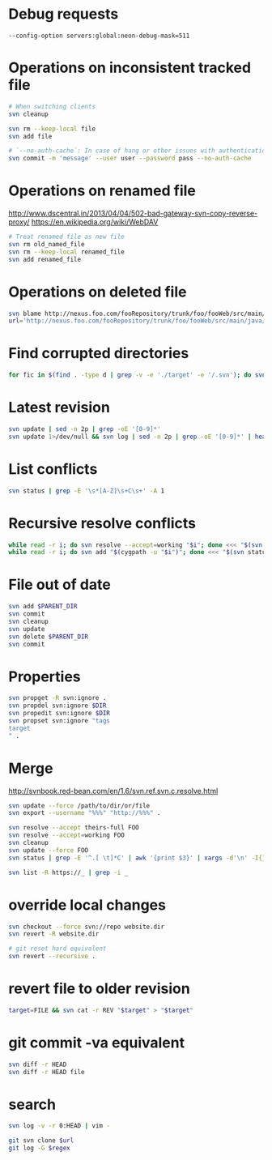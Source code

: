 # Debug requests

```
--config-option servers:global:neon-debug-mask=511
```

# Operations on inconsistent tracked file

```bash
# When switching clients
svn cleanup

svn rm --keep-local file
svn add file

# `--no-auth-cache`: In case of hang or other issues with authentication realm
svn commit -m 'message' --user user --password pass --no-auth-cache
```

# Operations on renamed file

http://www.dscentral.in/2013/04/04/502-bad-gateway-svn-copy-reverse-proxy/
    https://en.wikipedia.org/wiki/WebDAV

```bash
# Treat renamed file as new file
svn rm old_named_file
svn rm --keep-local renamed_file
svn add renamed_file
```

# Operations on deleted file

```bash
svn blame http://nexus.foo.com/fooRepository/trunk/foo/fooWeb/src/main/java/com/abc/foo/business/impl/BarImpl.java@80
url='http://nexus.foo.com/fooRepository/trunk/foo/fooWeb/src/main/java/com/abc/foo/business/impl/BarImpl.java' && svn diff "$url@25" "$url@26"
```

# Find corrupted directories

```bash
for fic in $(find . -type d | grep -v -e './target' -e '/.svn'); do svn up -N "$fic"; done
```

# Latest revision

```bash
svn update | sed -n 2p | grep -oE '[0-9]*'
svn update 1>/dev/null && svn log | sed -n 2p | grep -oE '[0-9]*' | head -n1
```

# List conflicts

```bash
svn status | grep -E '\s*[A-Z]\s+C\s+' -A 1
```

# Recursive resolve conflicts

```bash
while read -r i; do svn resolve --accept=working "$i"; done <<< "$(svn status | grep -E '\s*[A-Z]\s+C\s+' | sed 's/^\s*[ A-Z]\s*C\s*//')"
while read -r i; do svn add "$(cygpath -u "$i")"; done <<< "$(svn status | grep -E '\s*D\s+' | sed 's/^\s*D\s*//')"
```

# File out of date

```bash
svn add $PARENT_DIR
svn commit
svn cleanup
svn update
svn delete $PARENT_DIR
svn commit
```

# Properties

```bash
svn propget -R svn:ignore .
svn propdel svn:ignore $DIR
svn propedit svn:ignore $DIR
svn propset svn:ignore "tags
target
" .
```

# Merge

http://svnbook.red-bean.com/en/1.6/svn.ref.svn.c.resolve.html

```bash
svn update --force /path/to/dir/or/file
svn export --username "%%%" "http://%%%" .

svn resolve --accept theirs-full FOO
svn resolve --accept=working FOO
svn cleanup
svn update --force FOO 
svn status | grep -E '^.[ \t]*C' | awk '{print $3}' | xargs -d'\n' -I{} svn resolve --accept=working {}

svn list -R https://_ | grep -i _
```

# override local changes

```bash
svn checkout --force svn://repo website.dir
svn revert -R website.dir

# git reset hard equivalent
svn revert --recursive .
```

# revert file to older revision

```bash
target=FILE && svn cat -r REV "$target" > "$target"
```

# git commit -va equivalent

```bash
svn diff -r HEAD
svn diff -r HEAD file
```

# search

```bash
svn log -v -r 0:HEAD | vim -

git svn clone $url
git log -G $regex
```

